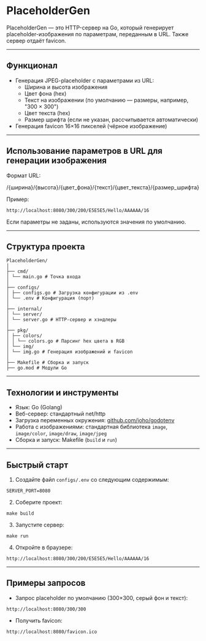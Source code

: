 # PlaceholderGen

PlaceholderGen — это HTTP-сервер на Go, который генерирует placeholder-изображения по параметрам, переданным в URL. Также сервер отдаёт favicon.

---

## Функционал

- Генерация JPEG-placeholder с параметрами из URL:
  - Ширина и высота изображения
  - Цвет фона (hex)
  - Текст на изображении (по умолчанию — размеры, например, "300 × 300")
  - Цвет текста (hex)
  - Размер шрифта (если не указан, рассчитывается автоматически)
- Генерация favicon 16×16 пикселей (чёрное изображение)

---

## Использование параметров в URL для генерации изображения

Формат URL:

/{ширина}/{высота}/{цвет_фона}/{текст}/{цвет_текста}/{размер_шрифта}

Пример:
```
http://localhost:8080/300/200/E5E5E5/Hello/AAAAAA/16
```

Если параметры не заданы, используются значения по умолчанию.

---

## Структура проекта
```
PlaceholderGen/
│
├── cmd/
│ └── main.go # Точка входа
│
├── configs/
│ ├── configs.go # Загрузка конфигурации из .env
│ └── .env # Конфигурация (порт)
│
├── internal/
│ └── server/
│ └── server.go # HTTP-сервер и хэндлеры
│
├── pkg/
│ ├── colors/
│ │ └── colors.go # Парсинг hex цвета в RGB
│ └── img/
│ └── img.go # Генерация изображений и favicon
│
├── Makefile # Сборка и запуск
├── go.mod # Модули Go
```

---

## Технологии и инструменты

- Язык: Go (Golang)
- Веб-сервер: стандартный net/http
- Загрузка переменных окружения: [github.com/joho/godotenv](https://github.com/joho/godotenv)
- Работа с изображениями: стандартная библиотека `image`, `image/color`, `image/draw`, `image/jpeg`
- Сборка и запуск: Makefile (`build` и `run`)

---

## Быстрый старт

1. Создайте файл `configs/.env` со следующим содержимым:
```
SERVER_PORT=8080
```

2. Соберите проект:
```
make build
```

3. Запустите сервер:
```
make run
```

4. Откройте в браузере:
```
http://localhost:8080/300/200/E5E5E5/Hello/AAAAAA/16
```

---

## Примеры запросов

- Запрос placeholder по умолчанию (300×300, серый фон и текст):
```
http://localhost:8080/300/300
```

- Получить favicon:
```
http://localhost:8080/favicon.ico
```




